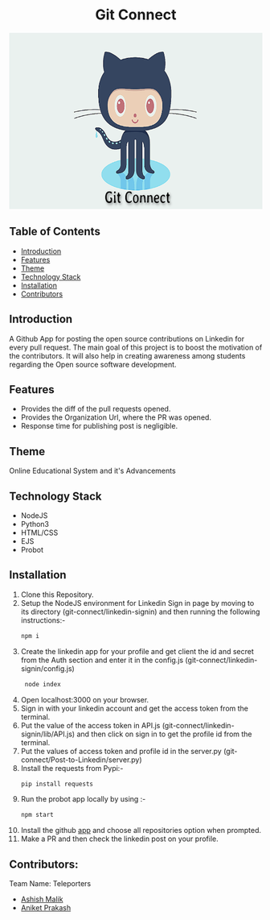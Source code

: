 <h1 align="center">Git Connect </h1>

<p align="center">
    <img width="700" height="350" src="images/logo.png" alt="App Logo" />
</p>

<h2>Table of Contents</h2>

- [Introduction](#introduction)
- [Features](#features)
- [Theme](#theme)
- [Technology Stack](#technology-stack)
- [Installation](#installation)
- [Contributors](#contributors)


## Introduction

A Github App for posting the open source contributions on Linkedin for every pull request. The main goal of this project is to boost the motivation of the contributors. It will also help in creating awareness among students regarding the Open source software development.  

## Features

- Provides the diff of the pull requests opened.
- Provides the Organization Url, where the PR was opened.
- Response time for publishing post is negligible. 

## Theme
Online Educational System and it's Advancements

## Technology Stack
- NodeJS
- Python3
- HTML/CSS
- EJS
- Probot

## Installation
1. Clone this Repository.
2. Setup the NodeJS environment for  Linkedin Sign in page by moving to its directory (git-connect/linkedin-signin) and then running the following instructions:-
    ```bash
    npm i
    ```
3. Create the linkedin app for your profile and get client the id and secret from the Auth section and enter it in the config.js (git-connect/linkedin-signin/config.js) 
   ```bash
    node index
    ```
4. Open localhost:3000 on your browser. 
5. Sign in with your linkedin account and get the access token from the terminal.
6. Put the value of the access token in API.js (git-connect/linkedin-signin/lib/API.js) and then click on sign in to get the profile id from the terminal. 
7. Put the values of access token and profile id in the server.py (git-connect/Post-to-Linkedin/server.py)
8. Install the requests from Pypi:-
    ```bash
    pip install requests
    ```
9. Run the probot app locally by using :-
    ```bash
    npm start
    ```
10. Install the github [app](https://github.com/apps/post2linkedin) and choose all repositories option when prompted.
11. Make a PR and then check the linkedin post on your profile.  


## Contributors:

Team Name: Teleporters
* [Ashish Malik](https://github.com/ashish493)
* [Aniket Prakash](https://github.com/anik31)
